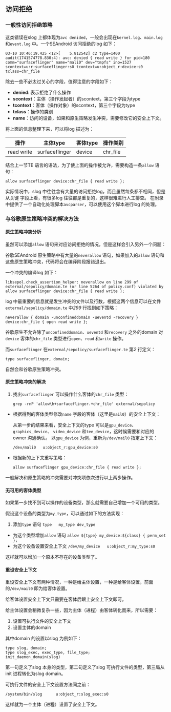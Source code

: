 ## 访问拒绝

### 一般性访问拒绝策略

这类错误在slog 上都体现为`avc denided`，一般会出现在`kernel.log`、`main.log`
和`event.log` 中。一个SEAndroid 访问拒绝的log 如下：

```text
03-10 10:46:19.425 <12>[    5.812542] c2 type=1400 audit(1741574778.830:4): avc: denied { read write } for pid=180 comm="surfaceflinger" name="mali0" dev="tmpfs" ino=1527 scontext=u:r:surfaceflinger:s0 tcontext=u:object_r:device:s0 tclass=chr_file
```

除去一些不必太过关心的字段，值得注意的字段如下：

* **denied**: 表示拒绝了什么操作
* **scontext**：主体（操作发起者）的scontext，第三个字段为type
* **tcontext**：客体（操作对象）的scontext，第三个字段为type
* **tclass**：操作的类别
* **name**：访问的设备，如果和原生策略发生冲突，需要修改它的安全上下文。

将上面的信息整理下来，可以将log 描述为：

| 操作 | 主体type | 客体type | 操作类别 |
| --- | --- | --- | --- |
| read write | surfaceflinger | device | chr_file |

结合上一节TE 语言的语法，为了使上面的操作被允许，需要构造一条`allow` 语句：

```selinux
allow surfaceflinger device:chr_file { read write };
```

实际情况中，slog 中往往含有大量的访问拒绝log，而且虽然每条都不相同，但是从关键
字段上看，有很多log 往往都是重复的，这样很难进行人工排查。
在附录中提供了一个自动化处理脚本`avcparser`，可以使用这个脚本进行log 的处理。

### 与谷歌原生策略冲突的解决方法

#### 原生策略冲突分析

虽然可以添加`allow` 语句来对应访问拒绝的情况，但是这样会引入另外一个问题：

谷歌SEAndroid 原生策略中有大量的`neverallow` 语句，如果加入的`allow` 语句和
这些原生策略冲突，代码将会在编译阶段报错退出。

一个冲突的编译log 如下：

```selinux
libsepol.check_assertion_helper: neverallow on line 299 of external/sepolicy/domain.te (or line 5264 of policy.conf) violated by allow surfaceflinger device:chr_file { read write };
```

log 中最重要的信息就是发生冲突的文件以及行数，根据这两个信息可以在文件
`external/sepolicy/domain.te` 中*299* 行找到如下策略：

```selinux
neverallow { domain -unconfineddomain -ueventd -recovery } device:chr_file { open read write };
```

谷歌原生不允许除了`unconfineddomain`、`ueventd` 和`recovery` 之外的domain 对
`device` 客体的`chr_file` 类型进行`open`、`read` 和`write` 操作。

而`surfaceflinger` 在`external/sepolicy/surfaceflinger.te` 第*2* 行定义：

```selinux
type surfaceflinger, domain;
```

自然会和谷歌原生策略冲突。

#### 原生策略冲突的解决

1. 找出`surfaceflinger` 可以操作什么客体的`chr_file` 类型：

    `grep -rnP 'allow\h+surfaceflinger.+chr_file' external/sepolicy`

+ 根据得到的客体类型修改`name` 字段的客体（这里是`mail0`）的安全上下文：

    从第一步的结果来看，安全上下文的type 可以是`gpu_device`、`graphics_device`、
    `video_device` 和`tee_device`，这时候需要和对应的owner 沟通确认。
    以`gpu_device` 为例，重新为`/dev/mail0` 指定上下文：

    `/dev/mali0   u:object_r:gpu_device:s0`

+ 根据新的上下文重写策略：

    `allow surfaceflinger gpu_device:chr_file { read write };`

一般解决和原生策略的冲突需要对冲突项依次进行以上两步操作。

#### 无可用的客体类型

如果第一步找不到可以操作的设备类型，那么就需要自己增加一个可用的类型。

假设这个设备的类型为`my_type`，可以通过如下的方法实现：

1. 添加`type` 语句
    `type   my_type dev_type`
+ 为这个类型增加`allow` 语句
    `allow ${type} my_device:${class} { perm_set };`
+ 为这个设备设置安全上下文
    `/dev/my_device   u:object_r:my_type:s0`

这样就可以增加一个原本不存在的设备类型了。

#### 重设安全上下文

重设安全上下文有两种情况，一种是给主体设置，一种是给客体设置，前面的`/dev/mail0`
即为给客体设置。

给客体设置安全上下文只需要在客体后跟上安全上下文即可。

给主体设置会稍微复杂一些，因为主体（进程）由客体转化而来，所以需要：

1. 设置可执行文件的安全上下文
2. 设置主体的domain

其中domain 的设置以slog 为例如下：

```selinux
type slog, domain;
type slog_exec, exec_type, file_type;
init_daemon_domain(slog)
```

第一句定义了slog 本身的类型，第二句定义了slog 可执行文件的类型，第三局从init
进程转化为slog domain。

可执行文件的安全上下文设置方法同之前：

```selinux
/system/bin/slog      u:object_r:slog_exec:s0
```

这样就为一个主体（进程）设置了安全上下文。

